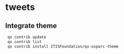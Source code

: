 # tweets


## Integrate theme

```bash
 qx contrib update
 qx contrib list
 qx contrib install ITISFoundation/qx-osparc-theme
```
